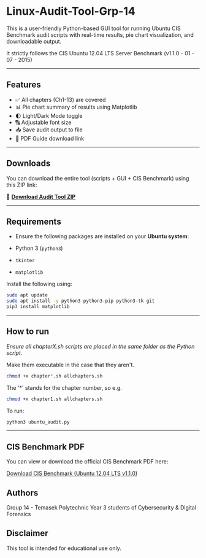 # Linux-Audit-Tool-Grp-14

This is a user-friendly Python-based GUI tool for running Ubuntu CIS Benchmark audit scripts with real-time results, pie chart visualization, and downloadable output.

It strictly follows the CIS Ubuntu 12.04 LTS Server Benchmark (v1.1.0  -   01 - 07 - 2015)

---

## Features

- ✅ All chapters (Ch1-13) are covered
- 📊 Pie chart summary of results using Matplotlib
- 🌓 Light/Dark Mode toggle
- 🔠 Adjustable font size
- 📥 Save audit output to file
- 🔗 PDF Guide download link
  
---

## Downloads

You can download the entire tool (scripts + GUI + CIS Benchmark) using this ZIP link:

🔗 **[Download Audit Tool ZIP](https://github.com/tpjov/Linux-Audit-Tool-Grp-14/archive/refs/heads/main.zip)**

---

## Requirements

- Ensure the following packages are installed on your **Ubuntu system**:

- Python 3 (`python3`)
- `tkinter`  
- `matplotlib`

Install the following using: 
```bash
sudo apt update
sudo apt install -y python3 python3-pip python3-tk git
pip3 install matplotlib
```

---

## How to run

*Ensure all chapterX.sh scripts are placed in the same folder as the Python script.*

Make them executable in the case that they aren't.

```bash
chmod +x chapter*.sh allchapters.sh
```
The '*' stands for the chapter number, so e.g. 
```bash
chmod +x chapter1.sh allchapters.sh
```
To run: 

```bash
python3 ubuntu_audit.py
```
---

## CIS Benchmark PDF

You can view or download the official CIS Benchmark PDF here:

[Download CIS Benchmark (Ubuntu 12.04 LTS v1.1.0)](./CIS_Ubuntu_12.04_LTS_Server_Benchmark_v1.1.0_ARCHIVE.pdf)

## Authors

Group 14 - Temasek Polytechnic
Year 3 students of Cybersecurity & Digital Forensics

## Disclaimer

This tool is intended for educational use only.
